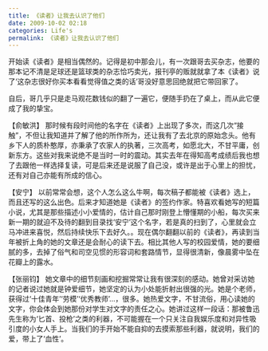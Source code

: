 ```yaml
---
title: 《读者》让我去认识了他们
date: 2009-10-02 02:18
categories: Life's
permalink: 《读者》让我去认识了他们
---
```


开始读《读者》是相当偶然的。记得是初中那会儿，有一次跟哥去买杂志，他要的那本记不清是足球还是篮球类的杂志恰巧卖光，报刊亭的贩就就拿了本《读者》说了‘这杂志很好你买本看看觉得值之类的话’哥没好意思回绝就把它带回家了。

自后，哥几乎只是走马观花数钱似的翻了一遍它，便随手扔在了桌上，而从此它便成了我的挚宝。

【俞敏洪】
那时候有段时间他的名字在《读者》上出现了多次，而这几次“接触”，不但让我知道并了解了他的所作所为，还让我有了去北京的原始念头。他有乡下人的质朴憨厚，亦秉承了农家人的执著，三次高考，如愿北大，不甘平庸，创新东方。这些对我来说绝不是当时一时的震动。其实去年在得知高考成绩后我也想了去跟他一样选择复读，可是后来还是说服了自己没，或许是出于心里上的担忧，还有对自己亦能有所成的信心。

【安宁】
以前常常会想，这个人怎么这么牛啊，每次稿子都能被《读者》选上，而且还写的这么出色。后来才知道她是《读者》的签约作家。特喜欢看她写的短篇小说，尤其是那些描述小小爱情的，估计自己那时刚登上懵懂期的小船，每次买来新一期的就迫不及待的翻到目录找‘安宁’这个名字，若是真的扫到了，心里就会立马冲进来喜悦，然后持续快乐下去好久。。现在偶尔翻翻以前的《读者》，再读到当年被折上角的她的文章还是会耐心的读下去。相比其他人写的校园爱情，她的要细腻的多，去掉了俗气和司空见惯的形容词和套路情节，显得很清新，像晨雾中坠在花瓣上的露水。

【张丽钧】
她文章中的细节刻画和挖掘常常让我有很深刻的感动。她曾对采访她的记者说过她就是钟爱细节，她坚定的认为小处能折射出很强的光。她是个老师，获得过‘十佳青年’‘劳模’‘优秀教师’...，很多。她热爱文字，不甘流俗，用心读她的文字，你会体会到她那份对学生对文字的责任之心。她讲过这样一段话：那被鲁迅先生称为‘匕首、投枪’之类的利器，不可能握在一个只关注自我娱乐度和对异性吸引度的小女人手上。当我们的手开始不能自抑的去摸索那些利器，就说明，我们的爱，带上了‘血性’。